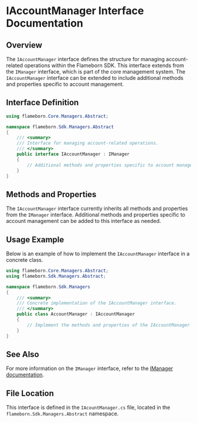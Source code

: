
# IAccountManager Interface Documentation

## Overview
The `IAccountManager` interface defines the structure for managing account-related operations within the Flameborn SDK. This interface extends from the `IManager` interface, which is part of the core management system. The `IAccountManager` interface can be extended to include additional methods and properties specific to account management.

## Interface Definition

```csharp
using flameborn.Core.Managers.Abstract;

namespace flameborn.Sdk.Managers.Abstract
{
    /// <summary>
    /// Interface for managing account-related operations.
    /// </summary>
    public interface IAccountManager : IManager
    {
        // Additional methods and properties specific to account management can be added here.
    }
}
```

## Methods and Properties
The `IAccountManager` interface currently inherits all methods and properties from the `IManager` interface. Additional methods and properties specific to account management can be added to this interface as needed.

## Usage Example
Below is an example of how to implement the `IAccountManager` interface in a concrete class.

```csharp
using flameborn.Core.Managers.Abstract;
using flameborn.Sdk.Managers.Abstract;

namespace flameborn.Sdk.Managers
{
    /// <summary>
    /// Concrete implementation of the IAccountManager interface.
    /// </summary>
    public class AccountManager : IAccountManager
    {
        // Implement the methods and properties of the IAccountManager interface here.
    }
}
```

## See Also
For more information on the `IManager` interface, refer to the [IManager documentation](https://github.com/gkhanC/flameborn-game/tree/dev/documents/IManager).

## File Location
This interface is defined in the `IAcountManager.cs` file, located in the `flameborn.Sdk.Managers.Abstract` namespace.
